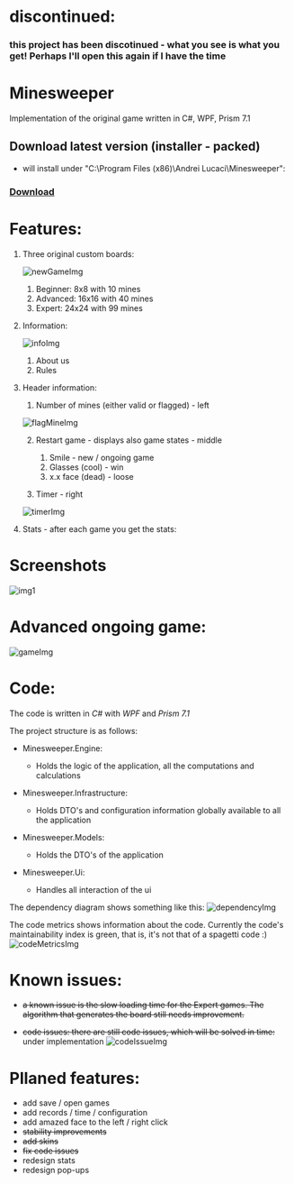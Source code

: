 # discontinued: 
### this project has been discotinued - what you see is what you get! Perhaps I'll open this again if I have the time

# Minesweeper

Implementation of the original game written in C#, WPF, Prism 7.1

## Download latest version (installer - packed) 
- will install under "C:\Program Files (x86)\Andrei Lucaci\Minesweeper":
### [Download](https://1drv.ms/u/s!AuLwjdUez7WhikBrYMQ0J9mydkKw)

# Features:
1. Three original custom boards:

    ![newGameImg](https://i.imgur.com/K8V6F1l.png)
    1. Beginner: 8x8 with 10 mines
    2. Advanced: 16x16 with 40 mines
    3. Expert: 24x24 with 99 mines

2. Information:

    ![infoImg](https://i.imgur.com/1Timp2M.png)
    1. About us
    2. Rules    

3. Header information:
    1. Number of mines (either valid or flagged) - left

    ![flagMineImg](https://i.imgur.com/j8MHWHk.gif)

    2. Restart game - displays also game states - middle
        1. Smile - new / ongoing game
        2. Glasses (cool) - win
        3. x.x face (dead) - loose

    3. Timer - right

    ![timerImg](https://i.imgur.com/OKWVzmv.gif)

4. Stats - after each game you get the stats:
   
    
# Screenshots

![img1](https://i.imgur.com/sm0Hodz.png)

# Advanced ongoing game:

![gameImg](https://i.imgur.com/VPxQMlt.gif)

# Code:
The code is written in *C#* with *WPF* and *Prism 7.1*

The project structure is as follows:
- Minesweeper.Engine:
    - Holds the logic of the application, all the computations and calculations
- Minesweeper.Infrastructure:
    - Holds DTO's and configuration information globally available to all the application
- Minesweeper.Models:
    - Holds the DTO's of the application

- Minesweeper.Ui:
    - Handles all interaction of the ui


The dependency diagram shows something like this:
![dependencyImg](https://i.imgur.com/mmzhCkZ.png)

The code metrics shows information about the code. Currently the code's maintainability index is green, that is, it's not that of a spagetti code :)
![codeMetricsImg](https://i.imgur.com/6vpLcRy.png)


# Known issues:
- ~~a known issue is the slow loading time for the Expert games. The algorithm that generates the board still needs improvement.~~

- ~~code issues: there are still code issues, which will be solved in time:~~ under implementation
![codeIssueImg](https://i.imgur.com/lfKxVHV.png)

# Pllaned features:
- add save / open games
- add records / time / configuration
- add amazed face to the left / right click
- ~~stability improvements~~
- ~~add skins~~
- ~~fix code issues~~
- redesign stats
- redesign pop-ups
